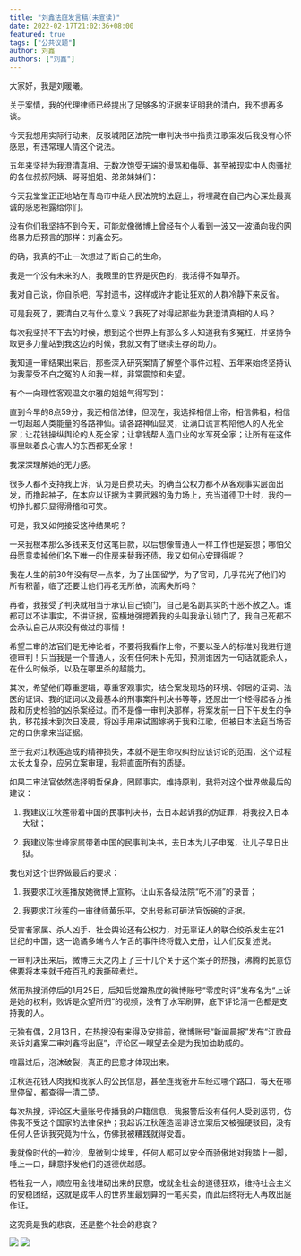 ```yaml
---
title: "刘鑫法庭发言稿(未宣读)"
date: 2022-02-17T21:02:36+08:00
featured: true
tags: ["公共议题"]
author: 刘鑫
authors: ["刘鑫"]
---
```


大家好，我是刘暖曦。

关于案情，我的代理律师已经提出了足够多的证据来证明我的清白，我不想再多谈。

今天我想用实际行动来，反驳城阳区法院一审判决书中指责江歌案发后我没有心怀感恩，有违常理人情这个说法。

五年来坚持为我澄清真相、无数次饱受无端的谩骂和侮辱、甚至被现实中人肉骚扰的各位叔叔阿姨、哥哥姐姐、弟弟妹妹们：

今天我堂堂正正地站在青岛市中级人民法院的法庭上，将埋藏在自己内心深处最真诚的感恩袒露给你们。

没有你们我坚持不到今天，可能就像微博上曾经有个人看到一波又一波涌向我的网络暴力后预言的那样：刘鑫会死。

的确，我真的不止一次想过了断自己的生命。

我是一个没有未来的人，我眼里的世界是灰色的，我活得不如草芥。

我对自己说，你自杀吧，写封遗书，这样或许才能让狂欢的人群冷静下来反省。

可是我死了，要清白又有什么意义？我死了对得起那些为我澄清真相的人吗？

每次我坚持不下去的时候，想到这个世界上有那么多人知道我有多冤枉，并坚持争取更多力量站到我这边的时候，我就又有了继续生存的动力。

我知道一审结果出来后，那些深入研究案情了解整个事件过程、五年来始终坚持认为我蒙受不白之冤的人和我一样，非常震惊和失望。

有个一向理性客观温文尔雅的姐姐气得写到：

直到今早的8点59分，我还相信法律，但现在，我选择相信上帝，相信佛祖，相信一切超越人类能量的各路神仙。请各路神仙显灵，让满口谎言构陷他人的人死全家；让花钱操纵舆论的人死全家；让拿钱帮人造口业的水军死全家；让所有在这件事里昧着良心害人的东西都死全家！

我深深理解她的无力感。

很多人都不支持我上诉，认为是白费功夫。的确当公权力都不从客观事实层面出发，而撸起袖子，在本应以证据为主要武器的角力场上，充当道德卫士时，我的一切挣扎都只显得滑稽和可笑。

可是，我又如何接受这种结果呢？

一来我根本那么多钱来支付这笔巨款，以后想像普通人一样工作也是妄想；哪怕父母愿意卖掉他们名下唯一的住房来替我还债，我又如何心安理得呢？

我在人生的前30年没有尽一点孝，为了出国留学，为了官司，几乎花光了他们的所有积蓄，临了还要让他们再老无所依，流离失所吗？

再者，我接受了判决就相当于承认自己锁门，自己是名副其实的十恶不赦之人。谁都可以不讲事实，不讲证据，蛮横地强摁着我的头叫我承认锁门了，我自己死都不会承认自己从来没有做过的事情！

希望二审的法官们是无神论者，不要将我看作上帝，不要以圣人的标准对我进行道德审判！只当我是一个普通人，没有任何未卜先知，预测谁因为一句话就能杀人，在什么时候杀，以及在哪里杀的超能力。

其次，希望他们尊重逻辑，尊重客观事实，结合案发现场的环境、邻居的证词、法医的证词、我的证词以及最基本的刑事案件判决书等等，还原出一个经得起各方推敲和历史检验的凶杀案经过。而不是像一审判决那样，将案发前一日下午发生的争执，移花接木到次日凌晨，将凶手用来试图嫁祸于我和江歌，但被日本法庭当场否定的口供拿来当证据。

至于我对江秋莲造成的精神损失，本就不是生命权纠纷应该讨论的范围，这个过程太长太复杂，应另立案审理，我将直面所有的质疑。

如果二审法官依然选择明哲保身，罔顾事实，维持原判，我将对这个世界做最后的建议：

1. 我建议江秋莲带着中国的民事判决书，去日本起诉我的伪证罪，将我投入日本大狱；

2. 我建议陈世峰家属带着中国的民事判决书，去日本为儿子申冤，让儿子早日出狱。

我也对这个世界做最后的要求：

1. 我要求江秋莲播放她微博上宣称，让山东各级法院“吃不消”的录音；

2. 我要求江秋莲的一审律师黄乐平，交出号称可砸法官饭碗的证据。

受害者家属、杀人凶手、社会舆论还有公权力，对无辜证人的联合绞杀发生在21世纪的中国，这一诡谲多端令人乍舌的事件终将载入史册，让人们反复述说。

一审判决出来后，微博三天之内上了三十几个关于这个案子的热搜，沸腾的民意仿佛要将本来就千疮百孔的我撕碎煮烂。

然而热搜消停后的1月25日，后知后觉蹭热度的微博账号“零度时评”发布名为“上诉是她的权利，败诉是众望所归”的视频，没有了水军刷屏，底下评论清一色都是支持我的人。

无独有偶，2月13日，在热搜没有来得及安排前，微博账号“新闻晨报”发布“江歌母亲诉刘鑫案二审刘鑫将出庭”，评论区一眼望去全是为我加油助威的。

喧嚣过后，泡沫破裂，真正的民意才体现出来。

江秋莲花钱人肉我和我家人的公民信息，甚至连我爸开车经过哪个路口，每天在哪里停留，都查得一清二楚。

每次热搜，评论区大量账号传播我的户籍信息，我报警后没有任何人受到惩罚，仿佛我不受这个国家的法律保护；我起诉江秋莲造谣诽谤立案后又被强硬驳回，没有任何人告诉我究竟为什么，仿佛我被糟践就得受着。

我就像时代的一粒沙，卑微到尘埃里，任何人都可以安全而骄傲地对我踏上一脚，唾上一口，肆意抒发他们的道德优越感。

牺牲我一人，顺应用金钱堆砌出来的民意，成就全社会的道德狂欢，维持社会主义的安稳团结，这就是成年人的世界里最划算的一笔买卖，而此后终将无人再敢出庭作证。

这究竟是我的悲哀，还是整个社会的悲哀？

<img src="https://db3pap007files.storage.live.com/y4mQf8dBvxBl0NhOir-vgOTBpu2wyMf2e4zqkSdrLx84_v4Yki4YdPNENnU5SU-aa5uhYGrZP8Hz3VybB5hsIrxaKYV7cW6WoZeik-CEIS-rLdIyed7je_-aZodLfm2ydgMy4r2dgKzEoNOI5G-Nerw-cdQtLslMVuSnXeOeFmTL8htIPnStJ5Na6DlVIWuFO4F?width=589&height=726&cropmode=none"/>

<img src="https://db3pap007files.storage.live.com/y4mbesGPxtvrE2fxVOP757dgta4M2cbQ_whonJAOE7XRx5wNHlRKUUEGgOCrdam2pj4sLoLA3H0YXO6tJvYl4yKab5sAxXERitwOR3TX5hb6f9uIquuWBcPSspJbVzLn0Riv5tqzCGhL3L5TqOOUmrFTQA4A0nG_Liu_ydP3zomN39jg5Bf89eUIjTa-eK_NNAz?width=1080&height=8713&cropmode=none"/>